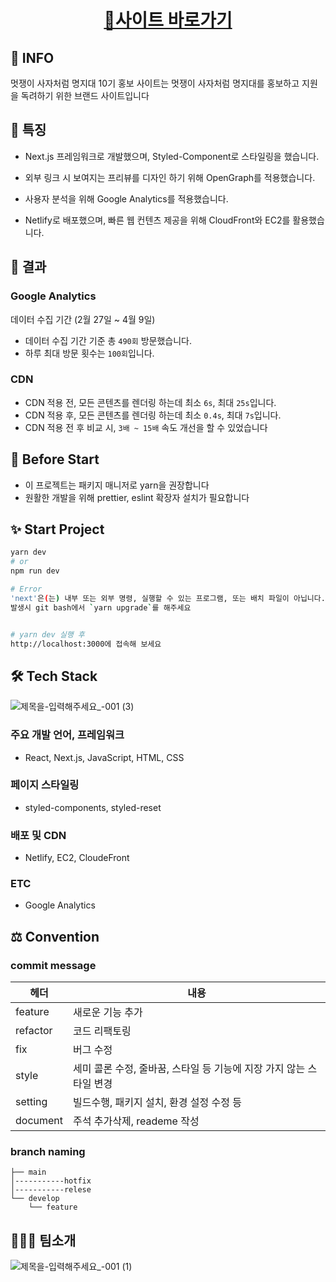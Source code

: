 <h1 align='center'>
    <a href='https://promotion.mju-likelion.com/'>
        🦁사이트 바로가기
    </a>
</h1>

## 📢 INFO

멋쟁이 사자처럼 명지대 10기 홍보 사이트는 멋쟁이 사자처럼 명지대를 홍보하고 지원을 독려하기 위한 브랜드 사이트입니다

## 🎨 특징

- Next.js 프레임워크로 개발했으며, Styled-Component로 스타일링을 했습니다.

- 외부 링크 시 보여지는 프리뷰를 디자인 하기 위해 OpenGraph를 적용했습니다.

- 사용자 분석을 위해 Google Analytics를 적용했습니다.

- Netlify로 배포했으며, 빠른 웹 컨텐츠 제공을 위해 CloudFront와 EC2를 활용했습니다.

## 💊 결과

### Google Analytics
데이터 수집 기간 (2월 27일 ~ 4월 9일)
- 데이터 수집 기간 기준 총 `490회` 방문했습니다.
- 하루 최대 방문 횟수는 `100회`입니다.

### CDN
- CDN 적용 전, 모든 콘텐츠를 렌더링 하는데 최소 `6s`, 최대 `25s`입니다.
- CDN 적용 후, 모든 콘텐츠를 렌더링 하는데 최소 `0.4s`, 최대 `7s`입니다.
- CDN 적용 전 후 비교 시, `3배 ~ 15배` 속도 개선을 할 수 있었습니다


## 📌 Before Start

- 이 프로젝트는 패키지 매니저로 yarn을 권장합니다
- 원활한 개발을 위해 prettier, eslint 확장자 설치가 필요합니다

## ✨ Start Project

```bash
yarn dev
# or
npm run dev

# Error
'next'은(는) 내부 또는 외부 명령, 실행할 수 있는 프로그램, 또는 배치 파일이 아닙니다.
발생시 git bash에서 `yarn upgrade`를 해주세요


# yarn dev 실행 후
http://localhost:3000에 접속해 보세요
```

## 🛠 Tech Stack
![제목을-입력해주세요_-001 (3)](https://user-images.githubusercontent.com/61998801/154005045-93ba6349-833d-46f9-aaf1-4fb853e797a8.jpg)

### 주요 개발 언어, 프레임워크
- React, Next.js, JavaScript, HTML, CSS
### 페이지 스타일링
- styled-components, styled-reset
### 배포 및 CDN
- Netlify, EC2, CloudeFront
### ETC
- Google Analytics

## ⚖ Convention

### commit message
|헤더|내용|
|------|---|
|feature|새로운 기능 추가|
|refactor|코드 리팩토링|
|fix|버그 수정|
|style|세미 콜론 수정, 줄바꿈, 스타일 등 기능에 지장 가지 않는 스타일 변경|
|setting|빌드수행, 패키지 설치, 환경 설정 수정 등|
|document|주석 추가삭제, reademe 작성|

### branch naming
```
├── main
│-----------hotfix
│-----------relese
└── develop
    └── feature
```

## 👩‍👩‍👦 팀소개
![제목을-입력해주세요_-001 (1)](https://user-images.githubusercontent.com/61998801/154003336-baafc005-def3-4dab-9d47-4e58ebe960d2.jpg)
